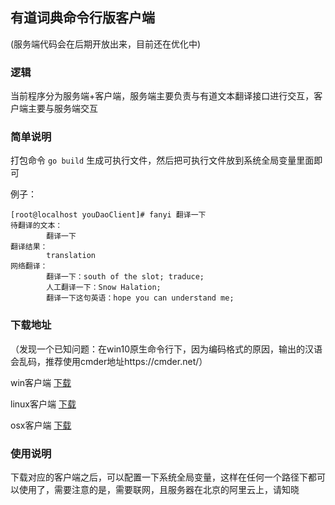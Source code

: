 ## 有道词典命令行版客户端

(服务端代码会在后期开放出来，目前还在优化中)

### 逻辑
当前程序分为服务端+客户端，服务端主要负责与有道文本翻译接口进行交互，客户端主要与服务端交互

### 简单说明
打包命令
`go build`
生成可执行文件，然后把可执行文件放到系统全局变量里面即可

例子：

```bigquery
[root@localhost youDaoClient]# fanyi 翻译一下
待翻译的文本：
        翻译一下
翻译结果：
        translation
网络翻译：
        翻译一下：south of the slot; traduce;
        人工翻译一下：Snow Halation;
        翻译一下这句英语：hope you can understand me;
```
### 下载地址
（发现一个已知问题：在win10原生命令行下，因为编码格式的原因，输出的汉语会乱码，推荐使用cmder地址https://cmder.net/）

win客户端
[下载](https://gitee.com/wang-xingzhen/you-dao-client/raw/master/exec/win/fanyi.exe "下载")

linux客户端
[下载](https://gitee.com/wang-xingzhen/you-dao-client/raw/master/exec/linux/fanyi.zip "下载")

osx客户端
[下载](https://gitee.com/wang-xingzhen/you-dao-client/raw/master/exec/osx/fanyi.zip "下载")

### 使用说明
下载对应的客户端之后，可以配置一下系统全局变量，这样在任何一个路径下都可以使用了，需要注意的是，需要联网，且服务器在北京的阿里云上，请知晓
